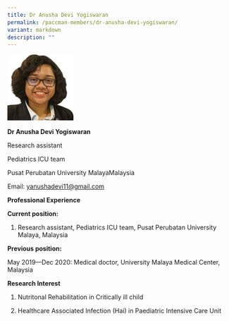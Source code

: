 ```yaml
---
title: Dr Anusha Devi Yogiswaran
permalink: /paccman-members/dr-anusha-devi-yogiswaran/
variant: markdown
description: ""
---
```

<img src="/images/PACCMAN%20Pediatric%20Acute/Members/Anusha_Devi_Yogiswaran_150x150.jpg" style="width:150px">

**Dr Anusha Devi Yogiswaran**

Research assistant

Pediatrics ICU team

Pusat Perubatan University MalayaMalaysia

Email: yanushadevi11@gmail.com

**Professional Experience**

**Current position:**

1.  Research assistant, Pediatrics ICU team, Pusat Perubatan University Malaya, Malaysia

**Previous position:**

May 2019—Dec 2020: Medical doctor, University Malaya Medical Center, Malaysia

**Research Interest**

1.  Nutritonal Rehabilitation in Critically ill child
    
2.  Healthcare Associated Infection (Hai) in Paediatric Intensive Care Unit